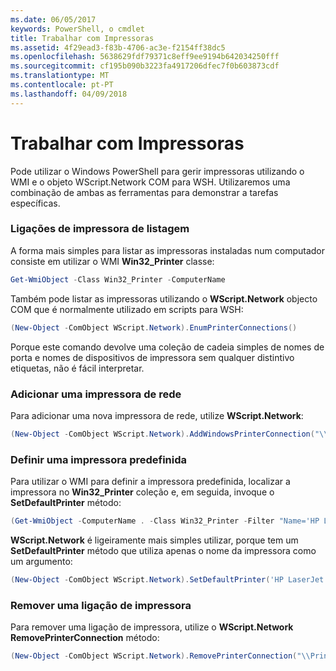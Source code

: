 ```yaml
---
ms.date: 06/05/2017
keywords: PowerShell, o cmdlet
title: Trabalhar com Impressoras
ms.assetid: 4f29ead3-f83b-4706-ac3e-f2154ff38dc5
ms.openlocfilehash: 5638629fdf79371c8eff9ee9194b642034250fff
ms.sourcegitcommit: cf195b090b3223fa4917206dfec7f0b603873cdf
ms.translationtype: MT
ms.contentlocale: pt-PT
ms.lasthandoff: 04/09/2018
---
```

# <a name="working-with-printers"></a>Trabalhar com Impressoras

Pode utilizar o Windows PowerShell para gerir impressoras utilizando o WMI e o objeto WScript.Network COM para WSH. Utilizaremos uma combinação de ambas as ferramentas para demonstrar a tarefas específicas.

### <a name="listing-printer-connections"></a>Ligações de impressora de listagem

A forma mais simples para listar as impressoras instaladas num computador consiste em utilizar o WMI **Win32_Printer** classe:

```powershell
Get-WmiObject -Class Win32_Printer -ComputerName
```

Também pode listar as impressoras utilizando o **WScript.Network** objecto COM que é normalmente utilizado em scripts para WSH:

```powershell
(New-Object -ComObject WScript.Network).EnumPrinterConnections()
```

Porque este comando devolve uma coleção de cadeia simples de nomes de porta e nomes de dispositivos de impressora sem qualquer distintivo etiquetas, não é fácil interpretar.

### <a name="adding-a-network-printer"></a>Adicionar uma impressora de rede

Para adicionar uma nova impressora de rede, utilize **WScript.Network**:

```powershell
(New-Object -ComObject WScript.Network).AddWindowsPrinterConnection("\\Printserver01\Xerox5")
```

### <a name="setting-a-default-printer"></a>Definir uma impressora predefinida

Para utilizar o WMI para definir a impressora predefinida, localizar a impressora no **Win32_Printer** coleção e, em seguida, invoque o **SetDefaultPrinter** método:

```powershell
(Get-WmiObject -ComputerName . -Class Win32_Printer -Filter "Name='HP LaserJet 5Si'").SetDefaultPrinter()
```

**WScript.Network** é ligeiramente mais simples utilizar, porque tem um **SetDefaultPrinter** método que utiliza apenas o nome da impressora como um argumento:

```powershell
(New-Object -ComObject WScript.Network).SetDefaultPrinter('HP LaserJet 5Si')
```

### <a name="removing-a-printer-connection"></a>Remover uma ligação de impressora

Para remover uma ligação de impressora, utilize o **WScript.Network RemovePrinterConnection** método:

```powershell
(New-Object -ComObject WScript.Network).RemovePrinterConnection("\\Printserver01\Xerox5")
```